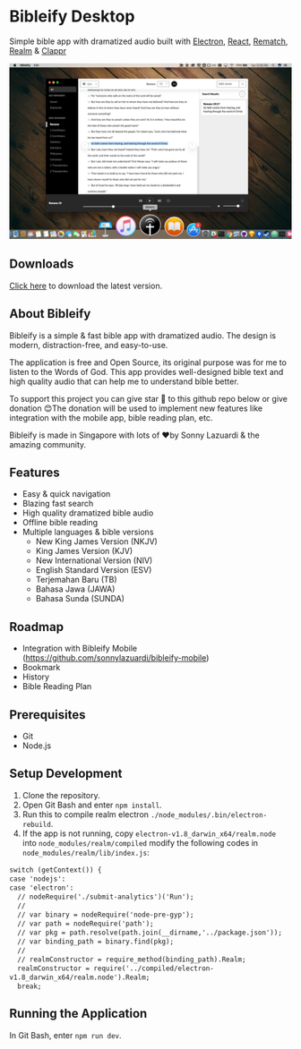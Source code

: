 # Bibleify Desktop
Simple bible app with dramatized audio built with [Electron](https://electronjs.org/), [React](https://reactjs.org/), [Rematch](https://rematch.gitbooks.io/rematch/#getting-started), [Realm](https://github.com/realm/realm-js) & [Clappr](https://github.com/clappr/clappr)

![bibleifyscreen](/images/bibleifyscreen.jpg)

## Downloads

[Click here](https://sonnylab.itch.io/bibleify) to download the latest version.

## About Bibleify

Bibleify is a simple & fast bible app with dramatized audio. The design is modern, distraction-free, and easy-to-use.

The application is free and Open Source, its original purpose was for me to listen to the Words of God. This app provides well-designed bible text and high quality audio that can help me to understand bible better.

To support this project you can give star 🌟 to this github repo below or give donation 😊The donation will be used to implement new features like integration with the mobile app, bible reading plan, etc.

Bibleify is made in Singapore with lots of ❤️​by Sonny Lazuardi​​ & the amazing community.​

## Features

- Easy & quick navigation
- Blazing fast search
- High quality dramatized bible audio
- Offline bible reading
- Multiple languages & bible versions
  - New King James Version (NKJV)
  - King James Version (KJV)
  - New International Version (NIV)
  - English Standard Version (ESV)
  - Terjemahan Baru (TB)
  - Bahasa Jawa (JAWA)
  - Bahasa Sunda (SUNDA)

## Roadmap

- Integration with Bibleify Mobile (https://github.com/sonnylazuardi/bibleify-mobile)
- Bookmark
- History
- Bible Reading Plan

## Prerequisites

* Git
* Node.js

## Setup Development

1. Clone the repository.
2. Open Git Bash and enter `npm install`.
3. Run this to compile realm electron `./node_modules/.bin/electron-rebuild`.
4. If the app is not running, copy `electron-v1.8_darwin_x64/realm.node` into `node_modules/realm/compiled` modify the following codes in `node_modules/realm/lib/index.js`:
```
switch (getContext()) {
case 'nodejs':
case 'electron':
  // nodeRequire('./submit-analytics')('Run');
  //
  // var binary = nodeRequire('node-pre-gyp');
  // var path = nodeRequire('path');
  // var pkg = path.resolve(path.join(__dirname,'../package.json'));
  // var binding_path = binary.find(pkg);
  //
  // realmConstructor = require_method(binding_path).Realm;
  realmConstructor = require('../compiled/electron-v1.8_darwin_x64/realm.node').Realm;
  break;
```

## Running the Application

In Git Bash, enter `npm run dev`.
